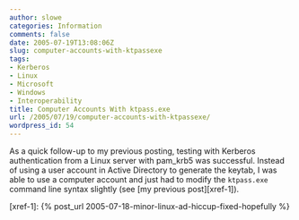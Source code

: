 ```yaml
---
author: slowe
categories: Information
comments: false
date: 2005-07-19T13:08:06Z
slug: computer-accounts-with-ktpassexe
tags:
- Kerberos
- Linux
- Microsoft
- Windows
- Interoperability
title: Computer Accounts With ktpass.exe
url: /2005/07/19/computer-accounts-with-ktpassexe/
wordpress_id: 54
---
```


As a quick follow-up to my previous posting, testing with Kerberos authentication from a Linux server with pam_krb5 was successful. Instead of using a user account in Active Directory to generate the keytab, I was able to use a computer account and just had to modify the `ktpass.exe` command line syntax slightly (see [my previous post][xref-1]).


[xref-1]: {% post_url 2005-07-18-minor-linux-ad-hiccup-fixed-hopefully %}
